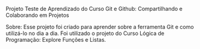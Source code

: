 Projeto Teste de Aprendizado do Curso Git e Github: Compartilhando e Colaborando em Projetos

Sobre: Esse projeto foi criado para aprender sobre a ferramenta Git e como utilizá-lo no dia a dia. Foi utilizado o projeto do Curso Lógica de Programação: Explore Funções e Listas.

